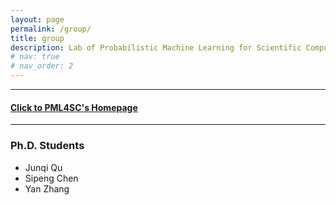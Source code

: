 ```yaml
---
layout: page
permalink: /group/
title: group
description: Lab of Probabilistic Machine Learning for Scientific Computing (PML4SC) 
# nav: true
# nav_order: 2
---
```


---
<!-- #### [Click to PML4SC's Homepage](https://pml4sc.github.io/) -->
#### [Click to PML4SC's Homepage]()
---

### Ph.D. Students
* Junqi Qu
* Sipeng Chen
* Yan Zhang
